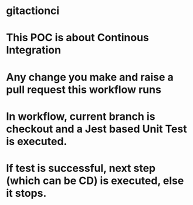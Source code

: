 # gitactionci

# This POC is about Continous Integration
# Any change you make and raise a pull request this workflow runs
# In workflow, current branch is checkout and a Jest based Unit Test is executed.
# If test is successful, next step (which can be CD) is executed, else it stops.